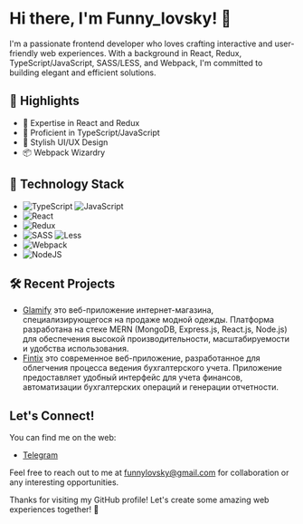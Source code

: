 # Hi there, I'm Funny_lovsky! 👋

I'm a passionate frontend developer who loves crafting interactive and user-friendly web experiences. With a background in React, Redux, TypeScript/JavaScript, SASS/LESS, and Webpack, I'm committed to building elegant and efficient solutions.

## 🌟 Highlights
- 🚀 Expertise in React and Redux
- 🧰 Proficient in TypeScript/JavaScript
- 🎨 Stylish UI/UX Design
- 📦 Webpack Wizardry

## 🔧 Technology Stack
-  ![TypeScript](https://img.shields.io/badge/typescript-%23007ACC.svg?style=for-the-badge&logo=typescript&logoColor=white) ![JavaScript](https://img.shields.io/badge/javascript-%23323330.svg?style=for-the-badge&logo=javascript&logoColor=%23F7DF1E)
- ![React](https://img.shields.io/badge/react-%2320232a.svg?style=for-the-badge&logo=react&logoColor=%2361DAFB)
- ![Redux](https://img.shields.io/badge/redux-%23593d88.svg?style=for-the-badge&logo=redux&logoColor=white)
- ![SASS](https://img.shields.io/badge/SASS-hotpink.svg?style=for-the-badge&logo=SASS&logoColor=white) ![Less](https://img.shields.io/badge/less-2B4C80?style=for-the-badge&logo=less&logoColor=white)
- ![Webpack](https://img.shields.io/badge/webpack-%238DD6F9.svg?style=for-the-badge&logo=webpack&logoColor=black)
- ![NodeJS](https://img.shields.io/badge/node.js-6DA55F?style=for-the-badge&logo=node.js&logoColor=white)

## 🛠️ Recent Projects
- [Glamify](https://github.com/FunnyLovsky/glamify-client) 
 это веб-приложение интернет-магазина, специализирующегося на продаже модной одежды. Платформа разработана на стеке MERN (MongoDB, Express.js, React.js, Node.js) для обеспечения высокой производительности, масштабируемости и удобства использования.
- [Fintix](https://github.com/FunnyLovsky/fintix) 
 это современное веб-приложение, разработанное для облегчения процесса ведения бухгалтерского учета. Приложение предоставляет удобный интерфейс для учета финансов, автоматизации бухгалтерских операций и генерации отчетности.
 
## Let's Connect!

You can find me on the web:
- [Telegram](https://t.me/funny_lovsky)

Feel free to reach out to me at [funnylovsky@gmail.com](mailto:funnylovsky@gmail.com) for collaboration or any interesting opportunities.

Thanks for visiting my GitHub profile! Let's create some amazing web experiences together! 🚀
